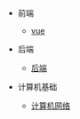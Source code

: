 <!-- _navbar.md -->
- 前端
  - [vue](FrontSide/README.md)

- 后端
  - [后端](AfterSide/README.md)
    
- 计算机基础
  - [计算机网络](ComputerNetwork/Readme.md)